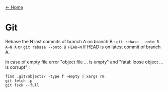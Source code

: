[<- Home](README.md)

# Git
Rebase the N last commits of branch A on branch B : `git rebase --onto B A~N A` or `git rebase --onto B HEAD~N` if HEAD is on latest commit of branch A.

In case of empty file error "object file ... is empty" and "fatal: loose object ... is corrupt" :
```
find .git/objects/ -type f -empty | xargs rm
git fetch -p
git fsck --full
```